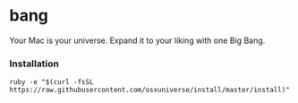 # bang
Your Mac is your universe. Expand it to your liking with one Big Bang.

### Installation
`ruby -e "$(curl -fsSL https://raw.githubusercontent.com/osxuniverse/install/master/install)"`
